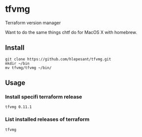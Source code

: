 # tfvmg

Terraform version manager

Want to do the same things chtf do for MacOS X with homebrew.

## Install

```shell
git clone https://github.com/hlepesant/tfvmg.git
mkdir ~/bin
mv tfvmg/tfvmg ~/bin/
```

## Usage

### Install specifi terraform release
```shell
tfvmg 0.11.1
```

### List installed releases of terraform
```shell
tfvmg
```
